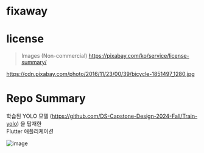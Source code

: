 # fixaway

# license

> Images (Non-commercial)
> https://pixabay.com/ko/service/license-summary/

https://cdn.pixabay.com/photo/2016/11/23/00/39/bicycle-1851497_1280.jpg

# Repo Summary
학습된 YOLO 모델 (https://github.com/DS-Capstone-Design-2024-Fall/Train-yolo) 을 탑재한  
Flutter 애플리케이션

![image](https://github.com/user-attachments/assets/0e24cfc5-5686-448f-9c54-b8265d69d647)
